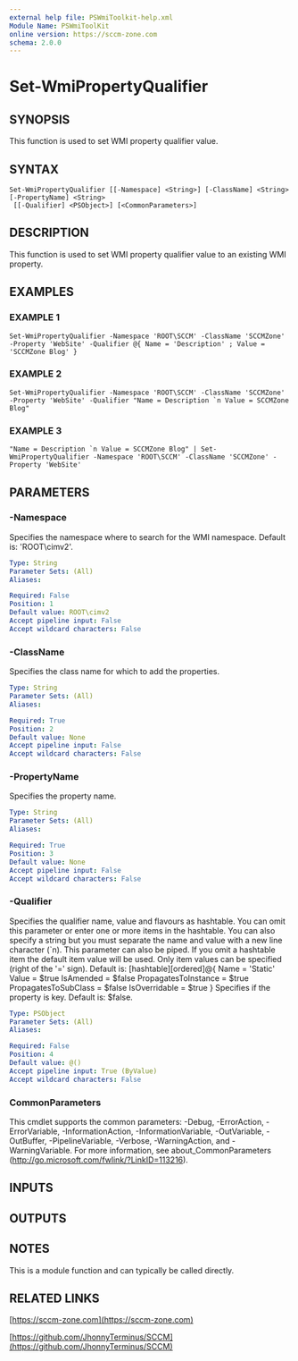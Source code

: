 ```yaml
---
external help file: PSWmiToolkit-help.xml
Module Name: PSWmiToolKit
online version: https://sccm-zone.com
schema: 2.0.0
---
```


# Set-WmiPropertyQualifier

## SYNOPSIS
This function is used to set WMI property qualifier value.

## SYNTAX

```
Set-WmiPropertyQualifier [[-Namespace] <String>] [-ClassName] <String> [-PropertyName] <String>
 [[-Qualifier] <PSObject>] [<CommonParameters>]
```

## DESCRIPTION
This function is used to set WMI property qualifier value to an existing WMI property.

## EXAMPLES

### EXAMPLE 1
```
Set-WmiPropertyQualifier -Namespace 'ROOT\SCCM' -ClassName 'SCCMZone' -Property 'WebSite' -Qualifier @{ Name = 'Description' ; Value = 'SCCMZone Blog' }
```

### EXAMPLE 2
```
Set-WmiPropertyQualifier -Namespace 'ROOT\SCCM' -ClassName 'SCCMZone' -Property 'WebSite' -Qualifier "Name = Description `n Value = SCCMZone Blog"
```

### EXAMPLE 3
```
"Name = Description `n Value = SCCMZone Blog" | Set-WmiPropertyQualifier -Namespace 'ROOT\SCCM' -ClassName 'SCCMZone' -Property 'WebSite'
```

## PARAMETERS

### -Namespace
Specifies the namespace where to search for the WMI namespace.
Default is: 'ROOT\cimv2'.

```yaml
Type: String
Parameter Sets: (All)
Aliases:

Required: False
Position: 1
Default value: ROOT\cimv2
Accept pipeline input: False
Accept wildcard characters: False
```

### -ClassName
Specifies the class name for which to add the properties.

```yaml
Type: String
Parameter Sets: (All)
Aliases:

Required: True
Position: 2
Default value: None
Accept pipeline input: False
Accept wildcard characters: False
```

### -PropertyName
Specifies the property name.

```yaml
Type: String
Parameter Sets: (All)
Aliases:

Required: True
Position: 3
Default value: None
Accept pipeline input: False
Accept wildcard characters: False
```

### -Qualifier
Specifies the qualifier name, value and flavours as hashtable.
You can omit this parameter or enter one or more items in the hashtable.
You can also specify a string but you must separate the name and value with a new line character (\`n).
This parameter can also be piped.
If you omit a hashtable item the default item value will be used.
Only item values can be specified (right of the '=' sign).
Default is:
    \[hashtable\]\[ordered\]@{
        Name = 'Static'
        Value = $true
        IsAmended = $false
        PropagatesToInstance = $true
        PropagatesToSubClass = $false
        IsOverridable = $true
    }
Specifies if the property is key.
Default is: $false.

```yaml
Type: PSObject
Parameter Sets: (All)
Aliases:

Required: False
Position: 4
Default value: @()
Accept pipeline input: True (ByValue)
Accept wildcard characters: False
```

### CommonParameters
This cmdlet supports the common parameters: -Debug, -ErrorAction, -ErrorVariable, -InformationAction, -InformationVariable, -OutVariable, -OutBuffer, -PipelineVariable, -Verbose, -WarningAction, and -WarningVariable.
For more information, see about_CommonParameters (http://go.microsoft.com/fwlink/?LinkID=113216).

## INPUTS

## OUTPUTS

## NOTES
This is a module function and can typically be called directly.

## RELATED LINKS

[https://sccm-zone.com](https://sccm-zone.com)

[https://github.com/JhonnyTerminus/SCCM](https://github.com/JhonnyTerminus/SCCM)

